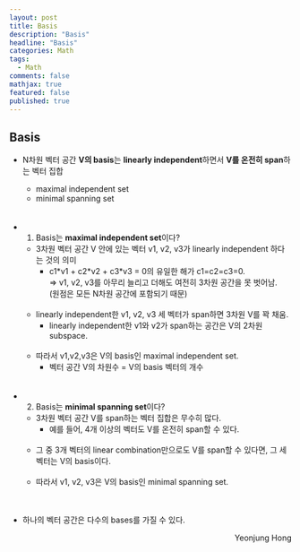 ```yaml
---
layout: post
title: Basis
description: "Basis"
headline: "Basis"
categories: Math
tags: 
  - Math
comments: false
mathjax: true
featured: false
published: true
---
```


## Basis

- N차원 벡터 공간 **V의 basis**는 **linearly independent**하면서 **V를 온전히 span**하는 벡터 집합
	+ maximal independent set
	+ minimal spanning set<br><br><br>

- 1) Basis는 **maximal independent set**이다? 
	- 3차원 벡터 공간 V 안에 있는 벡터 v1, v2, v3가 linearly independent 하다는 것의 의미
		- c1\*v1 + c2\*v2  + c3\*v3 = 0의 유일한 해가 c1=c2=c3=0.<br>
	  		=>  v1, v2, v3를 아무리 늘리고 더해도 여전히 3차원 공간을 못 벗어남. <br>
	  		(원점은 모든 N차원 공간에 포함되기 때문)<br><br>
	- linearly independent한 v1, v2, v3 세 벡터가 span하면 3차원 V를 꽉 채움.
		- linearly independent한 v1와 v2가 span하는 공간은 V의 2차원 subspace.<br><br>
 	- 따라서 v1,v2,v3은 V의 basis인 maximal independent set.
 		- 벡터 공간 V의 차원수 = V의 basis 벡터의 개수 <br><br><br>
 	
- 2) Basis는 **minimal spanning set**이다? 
	- 3차원 벡터 공간 V를 span하는 벡터 집합은 무수히 많다. 
		- 예를 들어, 4개 이상의 벡터도 V를 온전히 span할 수 있다. <br><br>
	- 그 중 3개 벡터의 linear combination만으로도 V를 span할 수 있다면, 그 세 벡터는 V의 basis이다.<br><br>
	- 따라서 v1, v2, v3은 V의 basis인 minimal spanning set.<br><br><br>

-  하나의 벡터 공간은 다수의 bases를 가질 수 있다. 
	


<p align="right"> Yeonjung Hong <p>
